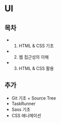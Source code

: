 # UI
## 목차
- 1. HTML & CSS 기초
- 2. 웹 접근성의 이해
- 3. HTML & CSS 활용

## 추가
- Git 기초 + Source Tree
- TaskRunner
- Sass 기초
- CSS 애니메이션
